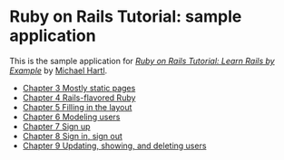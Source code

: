 # Ruby on Rails Tutorial: sample application

This is the sample application for
[*Ruby on Rails Tutorial: Learn Rails by Example*](http://railstutorial.org/)
by [Michael Hartl](http://michaelhartl.com/).

* [Chapter 3 Mostly static pages](http://ruby.railstutorial.org/chapters/static-pages#top)
* [Chapter 4 Rails-flavored Ruby](http://ruby.railstutorial.org/chapters/rails-flavored-ruby#top)
* [Chapter 5 Filling in the layout](http://ruby.railstutorial.org/chapters/filling-in-the-layout#top)
* [Chapter 6 Modeling users](http://ruby.railstutorial.org/chapters/modeling-users#top)
* [Chapter 7 Sign up](http://ruby.railstutorial.org/chapters/sign-up#top)
* [Chapter 8 Sign in, sign out](http://ruby.railstutorial.org/chapters/sign-in-sign-out#top)
* [Chapter 9 Updating, showing, and deleting users](http://ruby.railstutorial.org/chapters/updating-showing-and-deleting-users#top)